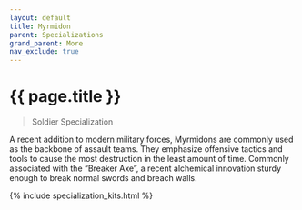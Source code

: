 ```yaml
---
layout: default
title: Myrmidon
parent: Specializations
grand_parent: More
nav_exclude: true
---
```


# {{ page.title }}

> Soldier Specialization

A recent addition to modern military forces, Myrmidons are commonly used as the backbone of assault teams. They emphasize offensive tactics and tools to cause the most destruction in the least amount of time. Commonly associated with the “Breaker Axe”, a recent alchemical innovation sturdy enough to break normal swords and breach walls.

{% include specialization_kits.html %}